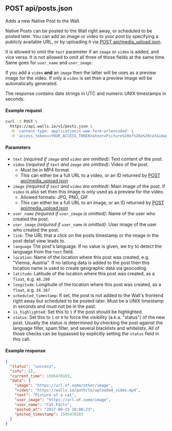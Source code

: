 ## POST api/posts.json

Adds a new Native Post to the Wall.

Native Posts can be posted to the Wall right away, or scheduled to be posted later. You can add an image or video to your post by specifying a publicly available URL, or by uploading it via [POST api/media_upload.json](#post-apimedia_uploadjson).

It is allowed to omit the `text` parameter if an `image` or `video` is added, and vice versa. It is not allowed to omit all three of those fields at the same time. Same goes for `user_name` and `user_image`.

If you add a `video` **and** an `image` then the latter will be uses as a preview image for the video. If only a `video` is set then a preview image will be automatically generated.

The response contains date strings in UTC and numeric UNIX timestamps in seconds.

#### Example request
```bash
curl -X POST \
  https://api.walls.io/v1/posts.json \
  -H 'content-type: application/x-www-form-urlencoded' \
  -d 'access_token=<YOUR_ACCESS_TOKEN>&text=Picture%20of%20a%20cat&image=https%3A%2F%2Furl.of.some%2Fother%2Fimage&video=5bac9959-4b0c-4916-bc0e-00faac12000b&user_name=Cat%20Facts&user_image=https%3A%2F%2Furl.of.some%2Fimage'
```

#### Parameters

- `text` *(required if `image` and `video` are omitted)*: Text content of the post.
- `video` *(required if `text` and `image` are omitted)*: Video of the post.
  - Must be in MP4 format
  - This can either be a full URL to a video, or an ID returned by [POST api/media_upload.json](#post-apimedia_uploadjson)
- `image` *(required if `text` and `video` are omitted)*: Main image of the post. If `video` is also set then this image is only used as a preview for the video.
  - Allowed formats: JPG, PNG, GIF
  - This can either be a full URL to an image, or an ID returned by [POST api/media_upload.json](#post-apimedia_uploadjson)
- `user_name` *(required if `user_image` is omitted)*: Name of the user who created the post.
- `user_image` *(required if `user_name` is omitted)*: User image of the user who created the post.
- `link`: The URL that a click on the posts timestamp or the image in the post detail view leads to.
- `language` The post's language. If no value is given, we try to detect the language from the `text` field.
- `location`: Name of the location where this post was created, e.g. "Vienna, Austria". If no latlong data is added to the post then this location name is used to create geographic data via geocoding.
- `latitude`: Latitude of the location where this post was created, as a `float`, e.g. `48.208`
- `longitude`: Longitude of the location where this post was created, as a `float`, e.g. `16.367`
- `scheduled_timestamp`: If set, the post is not added to the Wall's frontend right away but scheduled to be posted later. Must be a UNIX timestamp in seconds and must not be in the past.
- `is_highlighted`: Set this to `1` if the post should be highlighted.
- `status`: Set this to `1` or `0` to force the visibility (a.k.a. "status") of the new post. Usually the status is determined by checking the post against the language filter, spam filter, and several blacklists and whitelists. All of those checks can be bypassed by explicitly setting the `status` field in this call.

#### Example response

```json
{
  "status": "success",
  "info": [],
  "current_time": 1505470103,
  "data": {
    "image": "https://url.of.some/other/image",
    "video": "https://walls.io/path/to/uploaded_video.mp4",
    "text": "Picture of a cat",
    "user_image": "https://url.of.some/image",
    "user_name": "Cat Facts",
    "posted_at": "2017-09-15 10:08:23",
    "posted_timestamp": 1505470103
  }
}
```
